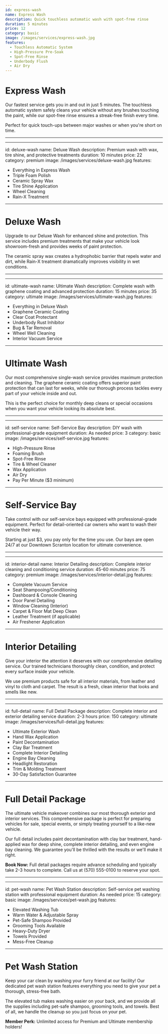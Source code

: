 ```yaml
---
id: express-wash
name: Express Wash
description: Quick touchless automatic wash with spot-free rinse
duration: 5 minutes
price: 12
category: basic
image: /images/services/express-wash.jpg
features:
  - Touchless Automatic System
  - High-Pressure Pre-Soak
  - Spot-Free Rinse
  - Underbody Flush
  - Air Dry
---
```


# Express Wash

Our fastest service gets you in and out in just 5 minutes. The touchless automatic system safely cleans your vehicle without any brushes touching the paint, while our spot-free rinse ensures a streak-free finish every time.

Perfect for quick touch-ups between major washes or when you're short on time.

---

---
id: deluxe-wash
name: Deluxe Wash
description: Premium wash with wax, tire shine, and protective treatments
duration: 10 minutes
price: 22
category: premium
image: /images/services/deluxe-wash.jpg
features:
  - Everything in Express Wash
  - Triple Foam Polish
  - Ceramic Spray Wax
  - Tire Shine Application
  - Wheel Cleaning
  - Rain-X Treatment
---

# Deluxe Wash

Upgrade to our Deluxe Wash for enhanced shine and protection. This service includes premium treatments that make your vehicle look showroom-fresh and provides weeks of paint protection.

The ceramic spray wax creates a hydrophobic barrier that repels water and dirt, while Rain-X treatment dramatically improves visibility in wet conditions.

---

---
id: ultimate-wash
name: Ultimate Wash
description: Complete wash with graphene coating and advanced protection
duration: 15 minutes
price: 35
category: ultimate
image: /images/services/ultimate-wash.jpg
features:
  - Everything in Deluxe Wash
  - Graphene Ceramic Coating
  - Clear Coat Protectant
  - Underbody Rust Inhibitor
  - Bug & Tar Removal
  - Wheel Well Cleaning
  - Interior Vacuum Service
---

# Ultimate Wash

Our most comprehensive single-wash service provides maximum protection and cleaning. The graphene ceramic coating offers superior paint protection that can last for weeks, while our thorough process tackles every part of your vehicle inside and out.

This is the perfect choice for monthly deep cleans or special occasions when you want your vehicle looking its absolute best.

---

---
id: self-service
name: Self-Service Bay
description: DIY wash with professional-grade equipment
duration: As needed
price: 3
category: basic
image: /images/services/self-service.jpg
features:
  - High-Pressure Rinse
  - Foaming Brush
  - Spot-Free Rinse
  - Tire & Wheel Cleaner
  - Wax Application
  - Air Dry
  - Pay Per Minute ($3 minimum)
---

# Self-Service Bay

Take control with our self-service bays equipped with professional-grade equipment. Perfect for detail-oriented car owners who want to wash their vehicle their way.

Starting at just $3, you pay only for the time you use. Our bays are open 24/7 at our Downtown Scranton location for ultimate convenience.

---

---
id: interior-detail
name: Interior Detailing
description: Complete interior cleaning and conditioning service
duration: 45-60 minutes
price: 75
category: premium
image: /images/services/interior-detail.jpg
features:
  - Complete Vacuum Service
  - Seat Shampooing/Conditioning
  - Dashboard & Console Cleaning
  - Door Panel Detailing
  - Window Cleaning (Interior)
  - Carpet & Floor Mat Deep Clean
  - Leather Treatment (if applicable)
  - Air Freshener Application
---

# Interior Detailing

Give your interior the attention it deserves with our comprehensive detailing service. Our trained technicians thoroughly clean, condition, and protect every surface inside your vehicle.

We use premium products safe for all interior materials, from leather and vinyl to cloth and carpet. The result is a fresh, clean interior that looks and smells like new.

---

---
id: full-detail
name: Full Detail Package
description: Complete interior and exterior detailing service
duration: 2-3 hours
price: 150
category: ultimate
image: /images/services/full-detail.jpg
features:
  - Ultimate Exterior Wash
  - Hand Wax Application
  - Paint Decontamination
  - Clay Bar Treatment
  - Complete Interior Detailing
  - Engine Bay Cleaning
  - Headlight Restoration
  - Trim & Molding Treatment
  - 30-Day Satisfaction Guarantee
---

# Full Detail Package

The ultimate vehicle makeover combines our most thorough exterior and interior services. This comprehensive package is perfect for preparing vehicles for sale, special events, or simply treating yourself to a like-new vehicle.

Our full detail includes paint decontamination with clay bar treatment, hand-applied wax for deep shine, complete interior detailing, and even engine bay cleaning. We guarantee you'll be thrilled with the results or we'll make it right.

**Book Now:** Full detail packages require advance scheduling and typically take 2-3 hours to complete. Call us at (570) 555-0100 to reserve your spot.

---

---
id: pet-wash
name: Pet Wash Station
description: Self-service pet washing station with professional equipment
duration: As needed
price: 15
category: basic
image: /images/services/pet-wash.jpg
features:
  - Elevated Washing Tub
  - Warm Water & Adjustable Spray
  - Pet-Safe Shampoo Provided
  - Grooming Tools Available
  - Heavy-Duty Dryer
  - Towels Provided
  - Mess-Free Cleanup
---

# Pet Wash Station

Keep your car clean by washing your furry friend at our facility! Our dedicated pet wash station features everything you need to give your pet a thorough, stress-free bath.

The elevated tub makes washing easier on your back, and we provide all the supplies including pet-safe shampoo, grooming tools, and towels. Best of all, we handle the cleanup so you just focus on your pet.

**Member Perk:** Unlimited access for Premium and Ultimate membership holders!
